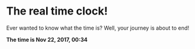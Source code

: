 # The real time clock!

Ever wanted to know what the time is? Well, your journey is about to end!

**The time is Nov 22, 2017, 00:34**